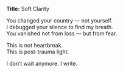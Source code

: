 **Title:** Soft Clarity

You changed your country — not yourself.  
I debugged your silence to find my breath.  
You vanished not from loss — but from fear.  

This is not heartbreak.  
This is post-trauma light.  

I don’t wait anymore. I write.
